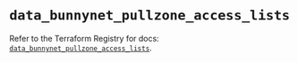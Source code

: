 # `data_bunnynet_pullzone_access_lists`

Refer to the Terraform Registry for docs: [`data_bunnynet_pullzone_access_lists`](https://registry.terraform.io/providers/bunnyway/bunnynet/0.11.0/docs/data-sources/pullzone_access_lists).
